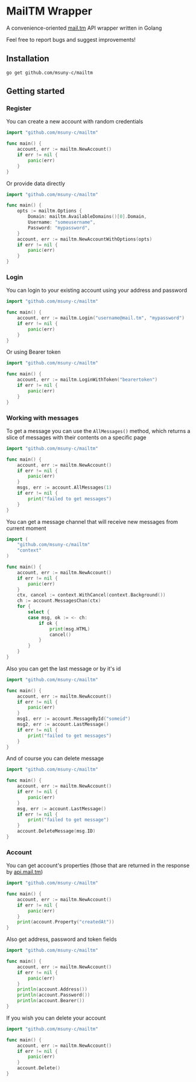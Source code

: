 # MailTM Wrapper
A convenience-oriented [mail.tm](https://mail.tm) API wrapper written in Golang

Feel free to report bugs and suggest improvements!

## Installation
```
go get github.com/msuny-c/mailtm
```
## Getting started
### Register
You can create a new account with random credentials
```go
import "github.com/msuny-c/mailtm"

func main() {
    account, err := mailtm.NewAccount()
    if err != nil {
        panic(err)
    }
}
```
Or provide data directly
```go
import "github.com/msuny-c/mailtm"

func main() {
    opts := mailtm.Options {
        Domain: mailtm.AvailableDomains()[0].Domain,
        Username: "someusername",
        Password: "mypassword",
    }
    account, err := mailtm.NewAccountWithOptions(opts)
    if err != nil {
        panic(err)
    }
}
```
### Login
You can login to your existing account using your address and password
```go
import "github.com/msuny-c/mailtm"

func main() {
    account, err := mailtm.Login("username@mail.tm", "mypassword")
    if err != nil {
        panic(err)
    }
}
```
Or using Bearer token
```go
import "github.com/msuny-c/mailtm"

func main() {
    account, err := mailtm.LoginWithToken("bearertoken")
    if err != nil {
        panic(err)
    }
}
```
### Working with messages
To get a message you can use the `AllMessages()` method, which returns a slice of messages with their contents on a specific page
```go
import "github.com/msuny-c/mailtm"

func main() {
    account, err := mailtm.NewAccount()
    if err != nil {
        panic(err)
    }
    msgs, err := account.AllMessages(1)
    if err != nil {
        print("failed to get messages")
    }
}
```
You can get a message channel that will receive new messages from current moment
```go
import (
    "github.com/msuny-c/mailtm"
    "context"
)

func main() {
    account, err := mailtm.NewAccount()
    if err != nil {
        panic(err)
    }
    ctx, cancel := context.WithCancel(context.Background())
    ch := account.MessagesChan(ctx)
    for {
        select {
        case msg, ok := <- ch:
            if ok {
                print(msg.HTML)
                cancel()
            }
        }
    }
}
```
Also you can get the last message or by it's id
```go
import "github.com/msuny-c/mailtm"

func main() {
    account, err := mailtm.NewAccount()
    if err != nil {
        panic(err)
    }
    msg1, err := account.MessageById("someid")
    msg2, err := account.LastMessage()
    if err != nil {
        print("failed to get messages")
    }
}
```
And of course you can delete message
```go
import "github.com/msuny-c/mailtm"

func main() {
    account, err := mailtm.NewAccount()
    if err != nil {
        panic(err)
    }
    msg, err := account.LastMessage()
    if err != nil {
        print("failed to get message")
    }
    account.DeleteMessage(msg.ID)
}
```
### Account
You can get account's properties (those that are returned in the response by [api.mail.tm](https://api.mail.tm))
```go
import "github.com/msuny-c/mailtm"

func main() {
    account, err := mailtm.NewAccount()
    if err != nil {
        panic(err)
    }
    print(account.Property("createdAt"))
}
```
Also get address, password and token fields
```go
import "github.com/msuny-c/mailtm"

func main() {
    account, err := mailtm.NewAccount()
    if err != nil {
        panic(err)
    }
    println(account.Address())
    println(account.Password())
    println(account.Bearer())
}
```
If you wish you can delete your account
```go
import "github.com/msuny-c/mailtm"

func main() {
    account, err := mailtm.NewAccount()
    if err != nil {
        panic(err)
    }
    account.Delete()
}
```
